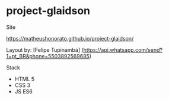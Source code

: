 # project-glaidson
Site

https://matheushonorato.github.io/project-glaidson/

Layout by: [Felipe Tupinambá] (https://api.whatsapp.com/send?1=pt_BR&phone=5503892569685)

Stack

- HTML 5
- CSS 3
- JS ES6
